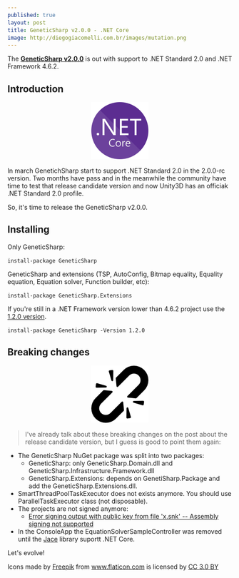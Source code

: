 ```yaml
---
published: true
layout: post
title: GeneticSharp v2.0.0 - .NET Core  
image: http://diegogiacomelli.com.br/images/mutation.png
---
```

The **[GeneticSharp v2.0.0](https://github.com/giacomelli/GeneticSharp/releases/tag/v2.0.0)** is out with support to .NET Standard 2.0 and .NET Framework 4.6.2.
 
## Introduction

<center>
<img src="../images/netcore.svg" width="128">
</center>

In march GenetichSharp start to support .NET Standard 2.0 in the 2.0.0-rc version. Two months have pass and in the meanwhile the community have time to test that release candidate version and now Unity3D has an officiak .NET Standard 2.0 profile.

So, it's time to release the GeneticSharp v2.0.0.

## Installing
Only GeneticSharp:

```shell
install-package GeneticSharp
```

GeneticSharp and extensions (TSP, AutoConfig, Bitmap equality, Equality equation, Equation solver, Function builder, etc):

```shell
install-package GeneticSharp.Extensions
```

If you're still in a .NET Framework version lower than 4.6.2 project use the [1.2.0 version](https://www.nuget.org/packages/GeneticSharp/1.2.0).

```shell
install-package GeneticSharp -Version 1.2.0
```

## Breaking changes
<center>
<img src="../images/breaking-changes.png" >
</center>

> I've already talk about these breaking changes on the post about the release candidate version, but I guess is good to point them again:

* The GeneticSharp NuGet package was split into two packages:
    * GeneticSharp: only GeneticSharp.Domain.dll and GeneticSharp.Infrastructure.Framework.dll
    * GeneticSharp.Extensions: depends on GenetiSharp.Package and add the GeneticSharp.Extensions.dll.
* SmartThreadPoolTaskExecutor does not exists anymore. You should use ParallelTaskExecutor class (not disposable).
* The projects are not signed anymore:
    * [Error signing output with public key from file 'x.snk' -- Assembly signing not supported](https://github.com/dotnet/cli/issues/6911#issuecomment-309647478)
* In the ConsoleApp the EquationSolverSampleController was removed until the [Jace](https://github.com/pieterderycke/Jace) library suportt .NET Core.

Let's evolve!

<div>Icons made by <a href="http://www.freepik.com" title="Freepik">Freepik</a> from <a href="http://www.flaticon.com" title="Flaticon">www.flaticon.com</a> is licensed by <a href="http://creativecommons.org/licenses/by/3.0/" title="Creative Commons BY 3.0" target="_blank">CC 3.0 BY</a></div>